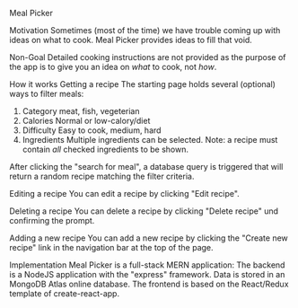 Meal Picker

Motivation
Sometimes (most of the time) we have trouble coming up with ideas on what to cook. Meal Picker provides ideas to fill that void.

Non-Goal
Detailed cooking instructions are not provided as the purpose of the app is to give you an idea on *what* to cook, not *how*.

How it works
Getting a recipe
The starting page holds several (optional) ways to filter meals:
1. Category
  meat, fish, vegeterian
2. Calories
  Normal or low-calory/diet
3. Difficulty
  Easy to cook, medium, hard
4. Ingredients
  Multiple ingredients can be selected. Note: a recipe must contain *all* checked ingredients to be shown.

After clicking the "search for meal", a database query is triggered that will return a random recipe matching the filter criteria.

Editing a recipe
You can edit a recipe by clicking "Edit recipe".

Deleting a recipe
You can delete a recipe by clicking "Delete recipe" und confirming the prompt.

Adding a new recipe
You can add a new recipe by clicking the "Create new recipe" link in the navigation bar at the top of the page.

Implementation
Meal Picker is a full-stack MERN application:
The backend is a NodeJS application with the "express" framework. Data is stored in an MongoDB Atlas online database.
The frontend is based on the React/Redux template of create-react-app. 